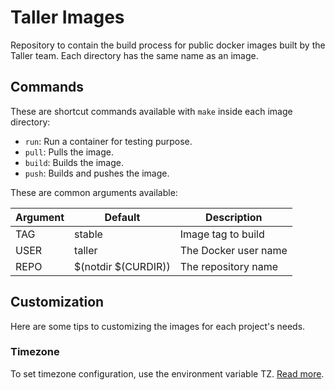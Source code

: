 # Taller Images

Repository to contain the build process for public docker images built by the Taller team. Each directory has the same name as an image.

## Commands

These are shortcut commands available with `make` inside each image directory:

- `run`: Run a container for testing purpose.
- `pull`: Pulls the image.
- `build`: Builds the image.
- `push`: Builds and pushes the image.

These are common arguments available:

Argument | Default             | Description
---------|--------------|-------------------
TAG      | stable              | Image tag to build
USER     | taller              | The Docker user name
REPO     | $(notdir $(CURDIR)) | The repository name


## Customization

Here are some tips to customizing the images for each project's needs.

### Timezone

To set timezone configuration, use the environment variable TZ. [Read more](https://github.com/docker/docker/issues/12084#issuecomment-160177087).
